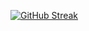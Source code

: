[![GitHub Streak](https://github-readme-streak-stats.herokuapp.com?user=nu07&theme=dark&border_radius=25&locale=id&date_format=j%20M%5B%20Y%5D&mode=weekly&card_width=1024)](https://git.io/streak-stats)